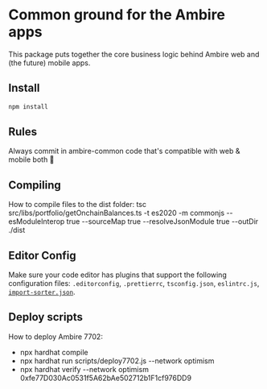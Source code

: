 # Common ground for the Ambire apps

This package puts together the core business logic behind Ambire web and (the future) mobile apps.

## Install

```bash
npm install
```

## Rules

Always commit in ambire-common code that's compatible with web & mobile both 🤞

## Compiling

How to compile files to the dist folder: tsc src/libs/portfolio/getOnchainBalances.ts -t es2020 -m commonjs --esModuleInterop true --sourceMap true --resolveJsonModule true --outDir ./dist

## Editor Config

Make sure your code editor has plugins that support the following configuration files: `.editorconfig`, `.prettierrc`, `tsconfig.json`, `eslintrc.js`, [`import-sorter.json`](https://github.com/SoominHan/import-sorter).

## Deploy scripts

How to deploy Ambire 7702:

- npx hardhat compile
- npx hardhat run scripts/deploy7702.js --network optimism
- npx hardhat verify --network optimism 0xfe77D030Ac0531f5A62bAe502712b1F1cf976DD9
